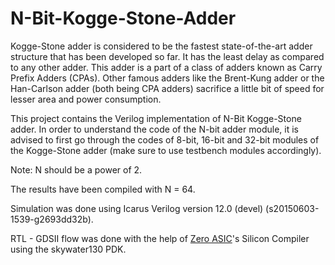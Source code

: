 # N-Bit-Kogge-Stone-Adder

Kogge-Stone adder is considered to be the fastest state-of-the-art adder structure that has been developed so far. It has the least delay as compared to any other adder. This adder is a part of a class of adders known as Carry Prefix Adders (CPAs). Other famous adders like the Brent-Kung adder or the Han-Carlson adder (both being CPA adders) sacrifice a little bit of speed for lesser area and power consumption.

This project contains the Verilog implementation of N-Bit Kogge-Stone adder. In order to understand the code of the N-bit adder module, it is advised to first go through the codes of 8-bit, 16-bit and 32-bit modules of the Kogge-Stone adder (make sure to use testbench modules accordingly).

Note: N should be a power of 2.

The results have been compiled with N = 64.

Simulation was done using Icarus Verilog version 12.0 (devel) (s20150603-1539-g2693dd32b).

RTL - GDSII flow was done with the help of [Zero ASIC](https://www.zeroasic.com/)'s Silicon Compiler using the skywater130 PDK.
